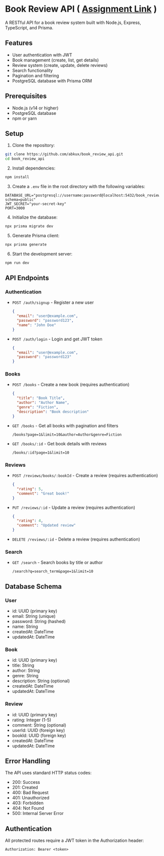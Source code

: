 # Book Review API ( [Assignment Link](https://docs.google.com/document/d/1G5O-36KW96MiCN6hokGe8NVPkbhnJ86L8IpXSLbY99w) )

A RESTful API for a book review system built with Node.js, Express, TypeScript, and Prisma.

## Features

- User authentication with JWT
- Book management (create, list, get details)
- Review system (create, update, delete reviews)
- Search functionality
- Pagination and filtering
- PostgreSQL database with Prisma ORM

## Prerequisites

- Node.js (v14 or higher)
- PostgreSQL database
- npm or yarn

## Setup

1. Clone the repository:

```bash
git clone https://github.com/abkux/book_review_api.git
cd book_review_api
```

2. Install dependencies:

```bash
npm install
```

3. Create a `.env` file in the root directory with the following variables:

```
DATABASE_URL="postgresql://username:password@localhost:5432/book_review_db?schema=public"
JWT_SECRET="your-secret-key"
PORT=3000
```

4. Initialize the database:

```bash
npx prisma migrate dev
```

5. Generate Prisma client:

```bash
npx prisma generate
```

6. Start the development server:

```bash
npm run dev
```

## API Endpoints

### Authentication

- `POST /auth/signup` - Register a new user

  ```json
  {
    "email": "user@example.com",
    "password": "password123",
    "name": "John Doe"
  }
  ```
- `POST /auth/login` - Login and get JWT token

  ```json
  {
    "email": "user@example.com",
    "password": "password123"
  }
  ```

### Books

- `POST /books` - Create a new book (requires authentication)

  ```json
  {
    "title": "Book Title",
    "author": "Author Name",
    "genre": "Fiction",
    "description": "Book description"
  }
  ```
- `GET /books` - Get all books with pagination and filters

  ```
  /books?page=1&limit=10&author=Author&genre=Fiction
  ```
- `GET /books/:id` - Get book details with reviews

  ```
  /books/:id?page=1&limit=10
  ```

### Reviews

- `POST /reviews/books/:bookId` - Create a review (requires authentication)

  ```json
  {
    "rating": 5,
    "comment": "Great book!"
  }
  ```
- `PUT /reviews/:id` - Update a review (requires authentication)

  ```json
  {
    "rating": 4,
    "comment": "Updated review"
  }
  ```
- `DELETE /reviews/:id` - Delete a review (requires authentication)

### Search

- `GET /search` - Search books by title or author
  ```
  /search?q=search_term&page=1&limit=10
  ```

## Database Schema

### User

- id: UUID (primary key)
- email: String (unique)
- password: String (hashed)
- name: String
- createdAt: DateTime
- updatedAt: DateTime

### Book

- id: UUID (primary key)
- title: String
- author: String
- genre: String
- description: String (optional)
- createdAt: DateTime
- updatedAt: DateTime

### Review

- id: UUID (primary key)
- rating: Integer (1-5)
- comment: String (optional)
- userId: UUID (foreign key)
- bookId: UUID (foreign key)
- createdAt: DateTime
- updatedAt: DateTime

## Error Handling

The API uses standard HTTP status codes:

- 200: Success
- 201: Created
- 400: Bad Request
- 401: Unauthorized
- 403: Forbidden
- 404: Not Found
- 500: Internal Server Error

## Authentication

All protected routes require a JWT token in the Authorization header:

```
Authorization: Bearer <token>
```
